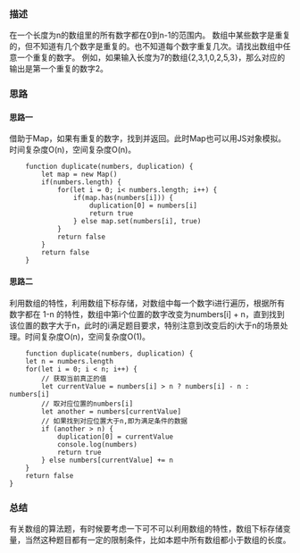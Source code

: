 ### 描述

在一个长度为n的数组里的所有数字都在0到n-1的范围内。 数组中某些数字是重复的，但不知道有几个数字是重复的。也不知道每个数字重复几次。请找出数组中任意一个重复的数字。 例如，如果输入长度为7的数组{2,3,1,0,2,5,3}，那么对应的输出是第一个重复的数字2。

### 思路

#### 思路一
借助于Map，如果有重复的数字，找到并返回。此时Map也可以用JS对象模拟。时间复杂度O(n)，空间复杂度O(n)。
```
    function duplicate(numbers, duplication) {
        let map = new Map() 
        if(numbers.length) {
            for(let i = 0; i< numbers.length; i++) {
                if(map.has(numbers[i])) {
                    duplication[0] = numbers[i]
                    return true
                } else map.set(numbers[i], true)
            }  
            return false     
        }
        return false        
    }
```
#### 思路二
利用数组的特性，利用数组下标存储，对数组中每一个数字i进行遍历，根据所有数字都在 1-n 的特性，数组中第i个位置的数字改变为numbers[i] + n，直到找到该位置的数字大于n，此时的i满足题目要求，特别注意到改变后的i大于n的场景处理。时间复杂度O(n)，空间复杂度O(1)。

```
    function duplicate(numbers, duplication) {
    let n = numbers.length
    for(let i = 0; i < n; i++) {
        // 获取当前真正的值
        let currentValue = numbers[i] > n ? numbers[i] - n : numbers[i]
        // 取对应位置的numbers[i]
        let another = numbers[currentValue]
        // 如果找到对应位置大于n,即为满足条件的数据
        if (another > n) {
            duplication[0] = currentValue
            console.log(numbers)
            return true
        } else numbers[currentValue] += n 
    }
    return false
}
```

### 总结

有关数组的算法题，有时候要考虑一下可不可以利用数组的特性，数组下标存储变量，当然这种题目都有一定的限制条件，比如本题中所有数组都小于数组的长度。